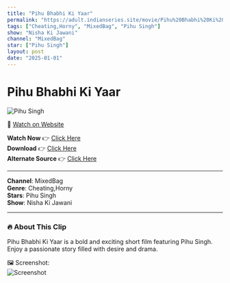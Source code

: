 ```yaml
---
title: "Pihu Bhabhi Ki Yaar"
permalink: "https://adult.indianseries.site/movie/Pihu%20Bhabhi%20Ki%20Yaar"
tags: ["Cheating,Horny", "MixedBag", "Pihu Singh"]
show: "Nisha Ki Jawani"
channel: "MixedBag"
star: ["Pihu Singh"]
layout: post
date: "2025-01-01"
---
```


# Pihu Bhabhi Ki Yaar

![Pihu Singh](https://shorts.desisins.com/wp-content/uploads/2024/04/Pihu-Bhabhi.jpg)

🔗 [Watch on Website](https://adult.indianseries.site/movie/Pihu%20Bhabhi%20Ki%20Yaar)

**Watch Now** 👉 [Click Here](https://adult.indianseries.site/movie/Pihu%20Bhabhi%20Ki%20Yaar)  
**Download** 👉 [Click Here](https://adult.indianseries.site/movie/Pihu%20Bhabhi%20Ki%20Yaar)  
**Alternate Source** 👉 [Click Here](https://adult.indianseries.site/movie/Pihu%20Bhabhi%20Ki%20Yaar)

---

**Channel**: MixedBag  
**Genre**: Cheating,Horny  
**Stars**: Pihu Singh  
**Show**: Nisha Ki Jawani

---

### 🔥 About This Clip

Pihu Bhabhi Ki Yaar is a bold and exciting short film featuring Pihu Singh. Enjoy a passionate story filled with desire and drama.
 
🖼️ Screenshot:  
![Screenshot](https://shorts.desisins.com/wp-content/uploads/2024/04/Pihu-Bhabhi.jpg)
